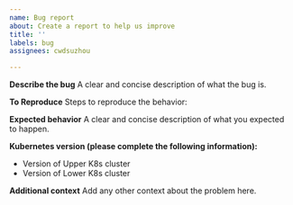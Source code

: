 ```yaml
---
name: Bug report
about: Create a report to help us improve
title: ''
labels: bug
assignees: cwdsuzhou

---
```


**Describe the bug**
A clear and concise description of what the bug is.

**To Reproduce**
Steps to reproduce the behavior:


**Expected behavior**
A clear and concise description of what you expected to happen.

**Kubernetes version (please complete the following information):**
 - Version of Upper K8s cluster
 - Version of Lower K8s cluster

**Additional context**
Add any other context about the problem here.
